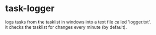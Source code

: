 # task-logger
logs tasks from the tasklist in windows into a text file called 'logger.txt'.<br>
it checks the tasklist for changes every minute (by default). 

